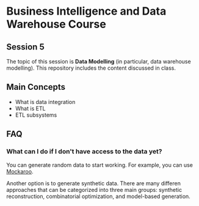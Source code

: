# Business Intelligence and Data Warehouse Course

## Session 5

The topic of this session is **Data Modelling** (in particular, data warehouse modelling). This repository includes the content discussed in class.

## Main Concepts

  - What is data integration
  - What is ETL
  - ETL subsystems

## FAQ

### What can I do if I don't have access to the data yet?

You can generate random data to start working. For example, you can use [Mockaroo](https://www.mockaroo.com/).

Another option is to generate synthetic data. There are many differen approaches that can be categorized into three main groups: synthetic reconstruction, combinatorial optimization, and model-based generation.
